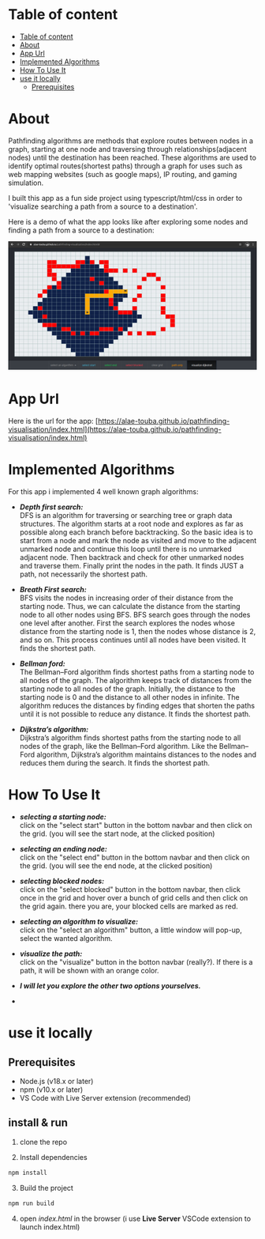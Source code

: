 # Table of content

- [Table of content](#table-of-content)
- [About](#about)
- [App Url](#app-url)
- [Implemented Algorithms](#implemented-algorithms)
- [How To Use It](#how-to-use-it)
- [use it locally](#use-it-locally)
  - [Prerequisites](#prerequisites)


<a name="about"></a>

# About

Pathfinding algorithms are methods that explore routes between nodes in a graph, starting at one node and traversing through relationships(adjacent nodes) until the destination has been reached. These algorithms are used to identify optimal routes(shortest paths) through a graph for uses such as web mapping websites (such as google maps), IP routing, and gaming simulation.

I built this app as a fun side project using typescript/html/css in order to 'visualize searching a path from a source to a destination'.

Here is a demo of what the app looks like after exploring some nodes and finding a path from a source to a destination:

![App demo](static/images/app-demo.png)

<a name="app-url"></a>

# App Url

Here is the url for the app: [https://alae-touba.github.io/pathfinding-visualisation/index.html](https://alae-touba.github.io/pathfinding-visualisation/index.html)

<a name="implemented-algorithms"></a>

# Implemented Algorithms

For this app i implemented 4 well known graph algorithms:

-   _**Depth first search:**_\
    DFS is an algorithm for traversing or searching tree or graph data structures. The algorithm starts at a root node and explores as far as possible along each branch before backtracking. So the basic idea is to start from a node and mark the node as visited and move to the adjacent unmarked node and continue this loop until there is no unmarked adjacent node. Then backtrack and check for other unmarked nodes and traverse them. Finally print the nodes in the path.
    It finds JUST a path, not necessarily the shortest path.

*   _**Breath First search:**_\
    BFS visits the nodes in increasing order of their distance from the starting node. Thus, we can calculate the distance from the starting node to all other nodes using BFS.
    BFS search goes through the nodes one level after another. First the search explores the nodes whose distance from the starting node is 1, then the nodes whose distance is 2, and so on. This process continues until all nodes have been visited.
    It finds the shortest path.

*   _**Bellman ford:**_\
    The Bellman–Ford algorithm finds shortest paths from a starting node to all nodes of the graph. The algorithm keeps track of distances from the starting node to all nodes of the graph. Initially, the distance to the starting node is 0 and the distance to all other nodes in infinite. The algorithm reduces the distances by finding edges that shorten the paths until it is not possible to reduce any distance.
    It finds the shortest path.

-   _**Dijkstra’s algorithm:**_\
    Dijkstra’s algorithm finds shortest paths from the starting node to all nodes of the graph, like the Bellman–Ford algorithm. Like the Bellman–Ford algorithm, Dijkstra’s algorithm maintains distances to the nodes and reduces them during the search.
    It finds the shortest path.

<a name="how-to-use-it"></a>

# How To Use It

-   _**selecting a starting node:**_\
    click on the "select start" button in the bottom navbar and then click on the grid. (you will see the start node, at the clicked position)

-   _**selecting an ending node:**_\
    click on the "select end" button in the bottom navbar and then click on the grid. (you will see the end node, at the clicked position)

-   _**selecting blocked nodes:**_\
    click on the "select blocked" button in the bottom navbar, then click once in the grid and hover over a bunch of grid cells and then click on the grid again. there you are, your blocked cells are marked as red.

-   _**selecting an algorithm to visualize:**_\
    click on the "select an algorithm" button, a little window will pop-up, select the wanted algorithm.

-   _**visualize the path:**_\
    click on the "visualize" button in the botton navbar (really?).
    If there is a path, it will be shown with an orange color.

-   _**I will let you explore the other two options yourselves.**_
-   


# use it locally

## Prerequisites

- Node.js (v18.x or later)
- npm (v10.x or later)
- VS Code with Live Server extension (recommended)

## install & run
1. clone the repo

2. Install dependencies
```bash
npm install
```

3. Build the project
```bash
npm run build
```

4. open _index.html_ in the browser (i use __Live Server__ VSCode extension to launch index.html)



